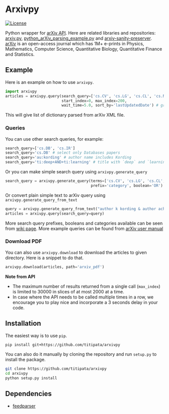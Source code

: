 # Arxivpy

[![License](https://img.shields.io/badge/license-MIT-blue.svg?style=flat)](https://github.com/titipata/arxivpy/blob/master/LICENSE)

Python wrapper for [arXiv API](http://arxiv.org/help/api/index).
Here are related libraries and repositories: [arxiv.py](https://github.com/lukasschwab/arxiv.py),
[python_arXiv_parsing_example.py](https://arxiv.org/help/api/examples/python_arXiv_parsing_example.txt)
and [arxiv-sanity-preserver](https://github.com/karpathy/arxiv-sanity-preserver).
[arXiv](http://arxiv.org/) is an open-access journal which has 1M+ e-prints in
Physics, Mathematics, Computer Science, Quantitative Biology,
Quantitative Finance and Statistics.

## Example

Here is an example on how to use `arxivpy`.

```python
import arxivpy
articles = arxivpy.query(search_query=['cs.CV', 'cs.LG', 'cs.CL', 'cs.NE', 'stat.ML'],
                         start_index=0, max_index=200,
                         wait_time=5.0, sort_by='lastUpdatedDate') # grab 200 articles
```

This will give list of dictionary parsed from arXiv XML file.

### Queries

You can use other search queries, for example:

```python
search_query=['cs.DB', 'cs.IR']
search_query='cs.DB' # select only Databases papers
search_query='au:kording' # author name includes Kording
search_query='ti:deep+AND+ti:learning' # title with `deep` and `learning`
```

Or you can make simple search query using `arxivpy.generate_query`

```python
search_query = arxivpy.generate_query(terms=['cs.CV', 'cs.LG', 'cs.CL', 'cs.NE', 'stat.ML'],
                                      prefix='category', boolean='OR')
```

Or convert plain simple text to arXiv query using `arxivpy.generate_query_from_text`

```python
query = arxivpy.generate_query_from_text("author k kording & author achakulvisut & title science & abstract recommendation") # awesome paper
articles = arxivpy.query(search_query=query)
```

More search query prefixes, booleans and categories available can be seen
from [wiki page](https://github.com/titipata/arxivpy/wiki). More example queries
can be found from [arXiv user manual](http://arxiv.org/help/api/user-manual)

### Download PDF

You can also use `arxivpy.download` to download the articles to given directory.
Here is a snippet to do that.

```python
arxivpy.download(articles, path='arxiv_pdf')
```

**Note from API**

- The maximum number of results returned from a single call (`max_index`)
is limited to 30000 in slices of at most 2000 at a time.
- In case where the API needs to be called multiple times in a row,
we encourage you to play nice and incorporate a 3 seconds delay in your code.

## Installation

The easiest way is to use `pip`.

```bash
pip install git+https://github.com/titipata/arxivpy
```

You can also do it manually by cloning the repository and run `setup.py` to install the package.

```bash
git clone https://github.com/titipata/arxivpy
cd arxivpy
python setup.py install
```

## Dependencies

- [feedparser](https://github.com/kurtmckee/feedparser)
